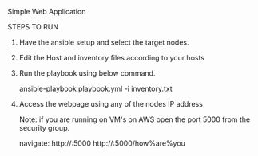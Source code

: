 Simple Web Application

STEPS TO RUN

1. Have the ansible setup and select the target nodes.

2. Edit the Host and inventory files according to your hosts

3. Run the playbook using below command.

   ansible-playbook playbook.yml -i inventory.txt
   
4. Access the webpage using any of the nodes IP address 

   Note: if you are running on VM's on AWS open the port 5000 from the security group.
   
   navigate: http://<IP>:5000
             http://<IP>:5000/how%are%you
             
             
             
